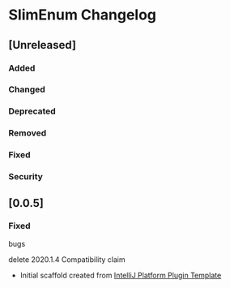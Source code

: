 <!-- Keep a Changelog guide -> https://keepachangelog.com -->

# SlimEnum Changelog

## [Unreleased]
### Added

### Changed

### Deprecated

### Removed

### Fixed

### Security
## [0.0.5]

### Fixed
bugs


delete 2020.1.4 Compatibility claim 
- Initial scaffold created from [IntelliJ Platform Plugin Template](https://github.com/JetBrains/intellij-platform-plugin-template)
